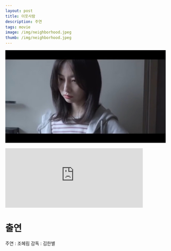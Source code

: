 ```yaml
---
layout: post
title: 이웃사람
description: 주연
tags: movie
image: /img/neighborhood.jpeg
thumb: /img/neighborhood.jpeg
---
```


![](../img/neighborhood.jpeg)
<iframe width="432" height="185.5" src="https://www.youtube.com/embed/18vWBe0gU_U" title="초단편영화 &#39;이웃사람&#39; 여자역_주연" frameborder="0" allow="accelerometer; autoplay; clipboard-write; encrypted-media; gyroscope; picture-in-picture; web-share" allowfullscreen></iframe>


# 출연
주연 : 조혜림
감독 : 김한별
